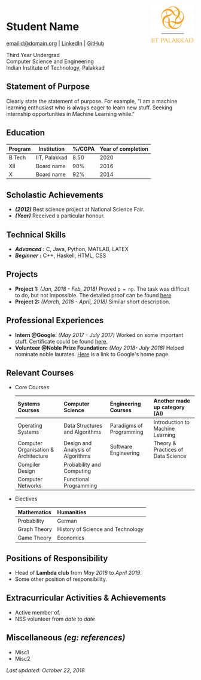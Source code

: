 <!--Contributed by Ashutosh Upadhye. @ashutosh2411-->
<!--Don't forget to change the footer, 'last modified' field.-->

<img src="images/logo.png" alt="logo" align="right" height = 100px padding = 50px/>

# Student Name

[emailid@domain.org](mailto:emailid@domain.org) | [LinkedIn](https://www.linkedin.com) | [GitHub](https://www.github.com/ashutosh2411)

Third Year Undergrad  
Computer Science and Engineering  
Indian Institute of Technology, Palakkad

## Statement of Purpose

Clearly state the statement of purpose. For example, "I am a machine learning enthusiast who is always eager to learn new stuff. Seeking internship opportunities in Machine Learning while."

## Education

|Program|Institution  |%/CGPA|Year of completion|
|-------|-------------|------|------------------|
|B Tech |IIT, Palakkad|8.50  |2020 |
|XII	|Board name	  |90%   |2016 |
|X		|Board name   |92%   |2014 |

## Scholastic Achievements

* ___(2012)___ Best science project at National Science Fair.
* ___(Year)___ Received a particular honour.

## Technical Skills

* ___Advanced___ __:__ C, Java, Python, MATLAB, LATEX
* ___Beginner___ __:__ C++, Haskell, HTML, CSS

## Projects

* __Project 1:__ _(Jan, 2018 - Feb, 2018)_ Proved `p = np`. The task was difficult to do, but not impossible. The detailed proof can be found [here](https://www.github.com).
* __Project 2:__ _(March, 2018 - April, 2018)_ Similar short description.

## Professional Experiences

* __Intern @Google:__ _(May 2017 - July 2017)_ Worked on some important stuff. Certificate could be found [here](https://drive.google.com).
* __Volunteer @Noble Prize Foundation:__ _(May 2018- July 2018)_ Helped nominate noble laurates. [Here](https://www.google.com) is a link to Google's home page. 

## Relevant Courses
* Core Courses

    |Systems Courses|Computer Science|Engineering Courses|Another made up category (AI)|
    |-|-|-|-|
    |Operating Systems	|Data Structures and Algorithms	|Paradigms of Programming	|Introduction to Machine Learning|
    |Computer Organisation & Architecture	|Design and Analysis of Algorithms	|Software Engineering	|Theory & Practices of Data Science
    |Compiler Design	|Probability and Computing|
    |Computer Networks	|Functional Programming| 

* Electives
	
	|Mathematics| Humanities|
	|-|-|
	|Probability|German|
	|Graph Theory|History of Science and Technology|
	|Game Theory| Economics|

## Positions of Responsibility
* Head of **Lambda club** from _May 2018_ to _April 2019_.
* Some other position of responsibility. 

## Extracurricular Activities & Achievements
* Active member of.
* NSS volunteer from _date_ to _date_

## Miscellaneous _(eg: references)_
* Misc1
* Misc2

_Last updated: October 22, 2018_

